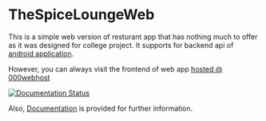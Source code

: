 # TheSpiceLoungeWeb

This is a simple web version of resturant app that has nothing much to offer as it was designed for college project.
It supports for backend api of [android application](https://github.com/omgitspradeep/TheSpiceLounge).

However, you can always visit the frontend of web app [hosted @ 000webhost](https://thespicelounge.000webhostapp.com/index.php )

[![Documentation Status](https://readthedocs.org/projects/thespiceloungeweb/badge/?version=latest)](https://thespiceloungeweb.readthedocs.io/en/latest/?badge=latest)

Also, [Documentation](https://thespiceloungeweb.rtfd.io) is provided for further information.

